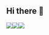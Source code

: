 ## Hi there 👋

<!--
**seungwon9201/seungwon9201** is a ✨ _special_ ✨ repository because its `README.md` (this file) appears on your GitHub profile.

Here are some ideas to get you started:

- 🔭 I’m currently working on ...
- 🌱 I’m currently learning ...
- 👯 I’m looking to collaborate on ...
- 🤔 I’m looking for help with ...
- 💬 Ask me about ...
- 📫 How to reach me: ...
- 😄 Pronouns: ...
- ⚡ Fun fact: ...
-->

<img src="https://img.shields.io/badge/ey8968@naver.com-03C75A?style=flat-square&logo=naver&logoColor=white"/><img src="https://img.shields.io/badge/ey8967@gmail.com-EA4335?style=flat-square&logo=gmail&logoColor=white"/><a href="https://seungwon9201.tistory.com/"><img src="https://img.shields.io/badge/Tech Blog-000000?style=flat-square&logo=tistory&logoColor=white"/>
